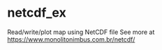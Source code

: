 # netcdf_ex
Read/write/plot map using NetCDF file
See more at https://www.monolitonimbus.com.br/netcdf/
